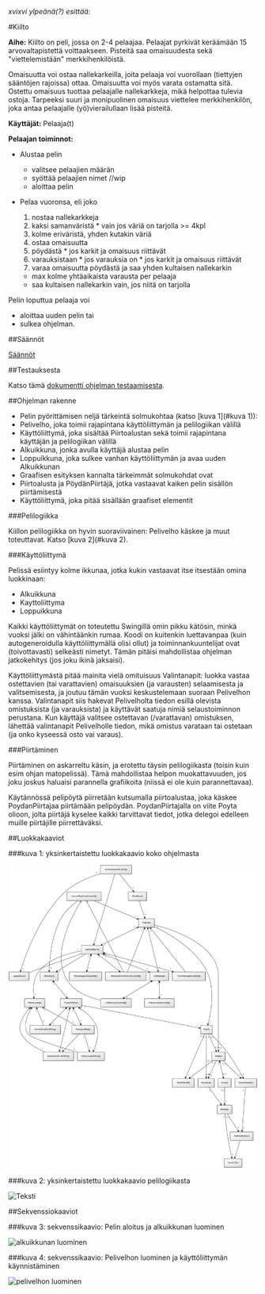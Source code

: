 *xvixvi ylpeänä(?) esittää:*

#Kiilto

**Aihe:** Kiilto on peli, jossa on 2-4 pelaajaa. Pelaajat pyrkivät keräämään 15 arvovaltapistettä voittaakseen. Pisteitä saa omaisuudesta sekä "viettelemistään" merkkihenkilöistä.

Omaisuutta voi ostaa nallekarkeilla, joita pelaaja voi vuorollaan (tiettyjen sääntöjen rajoissa) ottaa. Omaisuutta voi myös varata ostamatta sitä. Ostettu omaisuus tuottaa pelaajalle nallekarkkeja, mikä helpottaa tulevia ostoja. Tarpeeksi suuri ja monipuolinen omaisuus viettelee merkkihenkilön, joka antaa pelaajalle (yö)vierailullaan lisää pisteitä.

**Käyttäjät:** Pelaaja(t)

**Pelaajan toiminnot:**

* Alustaa pelin
  * valitsee pelaajien määrän
  * syöttää pelaajien nimet //wip
  * aloittaa pelin

* Pelaa vuoronsa, eli joko
  1. nostaa nallekarkkeja
    1. kaksi samanväristä
      * vain jos väriä on tarjolla >= 4kpl
    2. kolme eriväristä, yhden kutakin väriä
  2. ostaa omaisuutta
    1. pöydästä
      * jos karkit ja omaisuus riittävät
    2. varauksistaan
      * jos varauksia on
      * jos karkit ja omaisuus riittävät
  3. varaa omaisuutta pöydästä ja saa yhden kultaisen nallekarkin
    * max kolme yhtäaikaista varausta per pelaaja
    * saa kultaisen nallekarkin vain, jos niitä on tarjolla
 
Pelin loputtua pelaaja voi
* aloittaa uuden pelin tai
* sulkea ohjelman.

##Säännöt

[Säännöt](saannot.md)

##Testauksesta

Katso tämä [dokumentti ohjelman testaamisesta](testaus.md).

##Ohjelman rakenne

* Pelin pyörittämisen neljä tärkeintä solmukohtaa (katso [kuva 1](#kuva 1)): 
 * Pelivelho, joka toimii rajapintana käyttöliittymän ja pelilogiikan välillä
 * Käyttöliittymä, joka sisältää Piirtoalustan sekä toimii rajapintana käyttäjän ja pelilogiikan välillä
 * Alkuikkuna, jonka avulla käyttäjä alustaa pelin
 * Loppuikkuna, joka sulkee vanhan käyttöliittymän ja avaa uuden Alkuikkunan
* Graafisen esityksen kannalta tärkeimmät solmukohdat ovat
 * Piirtoalusta ja PöydänPiirtäjä, jotka vastaavat kaiken pelin sisällön piirtämisestä
 * Käyttöliittymä, joka pitää sisällään graafiset elementit
 
###Pelilogiikka

Kiillon pelilogiikka on hyvin suoraviivainen: Pelivelho käskee ja muut toteuttavat. Katso [kuva 2](#kuva 2).

###Käyttöliittymä

Pelissä esiintyy kolme ikkunaa, jotka kukin vastaavat itse itsestään omina luokkinaan:
* Alkuikkuna
* Kayttoliittyma
* Loppuikkuna

Kaikki käyttöliittymät on toteutettu Swingillä omin pikku kätösin, minkä vuoksi jälki on vähintäänkin rumaa. Koodi on kuitenkin luettavanpaa (kuin autogeneroidulla käyttöliittymällä olisi ollut) ja toiminnankuuntelijat ovat (toivottavasti) selkeästi nimetyt. Tämän pitäisi mahdollistaa ohjelman jatkokehitys (jos joku ikinä jaksaisi).

Käyttöliittymästä pitää mainita vielä omituisuus Valintanapit: luokka vastaa ostettavien (tai varattavien) omaisuuksien (ja varausten) selaamisesta ja valitsemisesta, ja joutuu tämän vuoksi keskustelemaan suoraan Pelivelhon kanssa. Valintanapit siis hakevat Pelivelholta tiedon esillä olevista omistuksista (ja varauksista) ja käyttävät saatuja nimiä selaustoiminnon perustana. Kun käyttäjä valitsee ostettavan (/varattavan) omistuksen, lähettää valintanapit Pelivelholle tiedon, mikä omistus varataan tai ostetaan (ja onko kyseessä osto vai varaus).

###Piirtäminen

Piirtäminen on askarreltu käsin, ja erotettu täysin pelilogiikasta (toisin kuin esim ohjan matopelissä). Tämä mahdollistaa helpon muokattavuuden, jos joku joskus haluaisi parannella grafiikoita (niissä ei ole kuin parannettavaa).

Käytännössä pelipöytä piirretään kutsumalla piirtoalustaa, joka käskee PoydanPiirtajaa piirtämään pelipöydän. PoydanPiirtajalla on viite Poyta olioon, jolta piirtäjä kyselee kaikki tarvittavat tiedot, jotka delegoi edelleen muille piirtäjille piirrettäväksi.

##Luokkakaaviot

###kuva 1: yksinkertaistettu luokkakaavio koko ohjelmasta

![](kuvat/kiilto_luokkakaavio3-1.png "luokkakaavio 3-1")

###kuva 2: yksinkertaistettu luokkakaavio pelilogiikasta

![Teksti](https://raw.githubusercontent.com/xvixvi/kiilto/master/dokumentointi/kuvat/luokkakaavio2-0.jpg "luokkakaavio 2-0")

##Sekvenssiokaaviot

###kuva 3: sekvenssikaavio: Pelin aloitus ja alkuikkunan luominen

![](https://github.com/xvixvi/kiilto/blob/master/dokumentointi/kuvat/sekvenssikaavio:Alkuikkuna.png "alkuikkunan luominen")

###kuva 4: sekvenssikaavio: Pelivelhon luominen ja käyttöliittymän käynnistäminen

![](https://github.com/xvixvi/kiilto/blob/master/dokumentointi/kuvat/sekvenssikaavio:PelivelhonLuominen.png "pelivelhon luominen")


